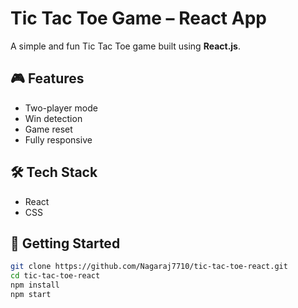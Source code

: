 # Tic Tac Toe Game – React App

A simple and fun Tic Tac Toe game built using **React.js**.

## 🎮 Features

- Two-player mode
- Win detection
- Game reset
- Fully responsive

## 🛠️ Tech Stack

- React
- CSS

## 🚀 Getting Started

```bash
git clone https://github.com/Nagaraj7710/tic-tac-toe-react.git
cd tic-tac-toe-react
npm install
npm start
